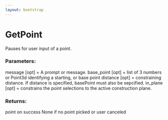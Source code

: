 ```yaml
---
layout: bootstrap
---
```


# GetPoint

Pauses for user input of a point.
        

### Parameters:

message [opt] = A prompt or message.
base_point [opt] = list of 3 numbers or Point3d identifying a starting, or base point
distance  [opt] = constraining distance. If distance is specified, basePoint must also
                  be sepcified.
in_plane [opt] = constrains the point selections to the active construction plane.
        

### Returns:


point on success
None if no point picked or user canceled
        
